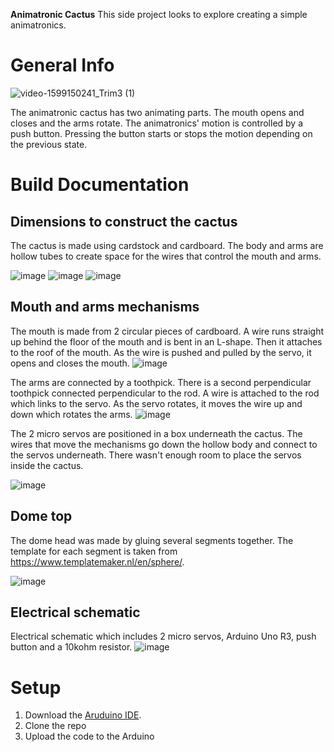 **Animatronic Cactus**
This side project looks to explore creating a simple animatronics.
# General Info
![video-1599150241_Trim3 (1)](https://user-images.githubusercontent.com/36009360/92145020-987f6180-ede5-11ea-95ae-357e2ae6ce44.gif)

The animatronic cactus has two animating parts. The mouth opens and closes and the arms rotate. The animatronics' motion is controlled by a push button. Pressing the button starts or stops the motion depending on the previous state.
# Build Documentation
## Dimensions to construct the cactus
The cactus is made using cardstock and cardboard. The body and arms are hollow tubes to create space for the wires that control the mouth and arms.

![image](https://user-images.githubusercontent.com/36009360/92152839-59570d80-edf1-11ea-9051-e058ad8f334d.png)
![image](https://user-images.githubusercontent.com/36009360/92153446-498bf900-edf2-11ea-93a7-43843211b4ad.png)
![image](https://user-images.githubusercontent.com/36009360/92153457-4f81da00-edf2-11ea-9ddd-f67cd5185b98.png)
## Mouth and arms mechanisms
The mouth is made from 2 circular pieces of cardboard. A wire runs straight up behind the floor of the mouth and is bent in an L-shape. Then it attaches to the roof of the mouth. As the wire is pushed and pulled by the servo, it opens and closes the mouth.
![image](https://user-images.githubusercontent.com/36009360/92153608-8bb53a80-edf2-11ea-8521-dee8b1dd5b97.png)

The arms are connected by a toothpick. There is a second perpendicular toothpick connected perpendicular to the rod. A wire is attached to the rod which links to the servo. As the servo rotates, it moves the wire up and down which rotates the arms.
![image](https://user-images.githubusercontent.com/36009360/92153630-9374df00-edf2-11ea-8bfe-ef64e9b14698.png)

The 2 micro servos are positioned in a box underneath the cactus. The wires that move the mechanisms go down the hollow body and connect to the servos underneath. There wasn't enough room to place the servos inside the cactus.

![image](https://user-images.githubusercontent.com/36009360/92156654-5232fe00-edf7-11ea-92b3-4b0f581284db.png)

## Dome top
The dome head was made by gluing several segments together. The template for each segment is taken from https://www.templatemaker.nl/en/sphere/.

![image](https://user-images.githubusercontent.com/36009360/92155949-38dd8200-edf6-11ea-80a0-af045b872ecc.png)
## Electrical schematic
Electrical schematic which includes 2 micro servos, Arduino Uno R3, push button and a 10kohm resistor.
![image](https://user-images.githubusercontent.com/36009360/92154757-4e51ac80-edf4-11ea-9f1e-aef47d3b3e6f.png)
# Setup
1. Download the [Aruduino IDE](https://www.arduino.cc/en/main/software).
2. Clone the repo
3. Upload the code to the Arduino
